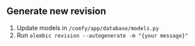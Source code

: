 ## Generate new revision

1. Update models in `/comfy/app/database/models.py`
2. Run `alembic revision --autogenerate -m "{your message}"`
